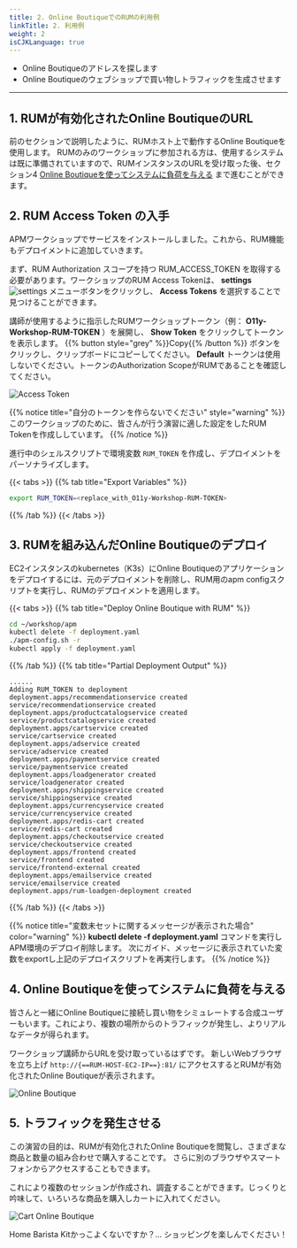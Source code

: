 ```yaml
---
title: 2. Online BoutiqueでのRUMの利用例
linkTitle: 2. 利用例
weight: 2
isCJKLanguage: true
---
```


* Online Boutiqueのアドレスを探します
* Online Boutiqueのウェブショップで買い物しトラフィックを生成させます

---

## 1. RUMが有効化されたOnline BoutiqueのURL

前のセクションで説明したように、RUMホスト上で動作するOnline Boutiqueを使用します。
RUMのみのワークショップに参加される方は、使用するシステムは既に準備されていますので、RUMインスタンスのURLを受け取った後、セクション4 [Online Boutiqueを使ってシステムに負荷を与える](./#4-online-boutiqueを使ってシステムに負荷を与える) まで進むことができます。

## 2. RUM Access Token の入手

APMワークショップでサービスをインストールしました。これから、RUM機能もデプロイメントに追加していきます。

まず、RUM Authorization スコープを持つ RUM_ACCESS_TOKEN を取得する必要があります。ワークショップのRUM Access Tokenは、 **settings** ![settings](../images/setting.png) メニューボタンをクリックし、 **Access Tokens** を選択することで見つけることができます。

講師が使用するように指示したRUMワークショップトークン（例： **O11y-Workshop-RUM-TOKEN** ）を展開し、 **Show Token** をクリックしてトークンを表示します。 {{% button style="grey" %}}Copy{{% /button %}} ボタンをクリックし、クリップボードにコピーしてください。 **Default** トークンは使用しないでください。トークンのAuthorization ScopeがRUMであることを確認してください。

![Access Token](../images/RUM-Access-Token.png)

{{% notice title="自分のトークンを作らないでください" style="warning" %}}
このワークショップのために、皆さんが行う演習に適した設定をしたRUM Tokenを作成ししています。
{{% /notice %}}

進行中のシェルスクリプトで環境変数 `RUM_TOKEN` を作成し、デプロイメントをパーソナライズします。

{{< tabs >}}
{{% tab title="Export Variables" %}}

```bash
export RUM_TOKEN=<replace_with_O11y-Workshop-RUM-TOKEN>
```

{{% /tab %}}
{{< /tabs >}}

## 3. RUMを組み込んだOnline Boutiqueのデプロイ

EC2インスタンスのkubernetes（K3s）にOnline Boutiqueのアプリケーションをデプロイするには、元のデプロイメントを削除し、RUM用のapm configスクリプトを実行し、RUMのデプロイメントを適用します。

{{< tabs >}}
{{% tab title="Deploy Online Boutique with RUM" %}}

```bash
cd ~/workshop/apm
kubectl delete -f deployment.yaml
./apm-config.sh -r
kubectl apply -f deployment.yaml
```

{{% /tab %}}
{{% tab title="Partial Deployment Output"  %}}

``` text
......
Adding RUM_TOKEN to deployment
deployment.apps/recommendationservice created
service/recommendationservice created
deployment.apps/productcatalogservice created
service/productcatalogservice created
deployment.apps/cartservice created
service/cartservice created
deployment.apps/adservice created
service/adservice created
deployment.apps/paymentservice created
service/paymentservice created
deployment.apps/loadgenerator created
service/loadgenerator created
deployment.apps/shippingservice created
service/shippingservice created
deployment.apps/currencyservice created
service/currencyservice created
deployment.apps/redis-cart created
service/redis-cart created
deployment.apps/checkoutservice created
service/checkoutservice created
deployment.apps/frontend created
service/frontend created
service/frontend-external created
deployment.apps/emailservice created
service/emailservice created
deployment.apps/rum-loadgen-deployment created
```

{{% /tab %}}
{{< /tabs >}}

{{% notice title="変数未セットに関するメッセージが表示された場合" color="warning" %}}
**kubectl delete -f deployment.yaml** コマンドを実行しAPM環境のデプロイ削除します。
次にガイド、メッセージに表示されていた変数をexportし上記のデプロイスクリプトを再実行します。
{{% /notice %}}

## 4. Online Boutiqueを使ってシステムに負荷を与える

皆さんと一緒にOnline Boutiqueに接続し買い物をシミュレートする合成ユーザーもいます。これにより、複数の場所からのトラフィックが発生し、よりリアルなデータが得られます。

ワークショップ講師からURLを受け取っているはずです。
新しいWebブラウザを立ち上げ `http://{==RUM-HOST-EC2-IP==}:81/` にアクセスするとRUMが有効化されたOnline Boutiqueが表示されます。

![Online Boutique](../images/online-boutique.png)

## 5. トラフィックを発生させる

この演習の目的は、RUMが有効化されたOnline Boutiqueを閲覧し、さまざまな商品と数量の組み合わせで購入することです。
さらに別のブラウザやスマートフォンからアクセスすることもできます。

これにより複数のセッションが作成され、調査することができます。じっくりと吟味して、いろいろな商品を購入しカートに入れてください。

![Cart Online Boutique](../images/cart.png)

Home Barista Kitかっこよくないですか？...  ショッピングを楽しんでください！
